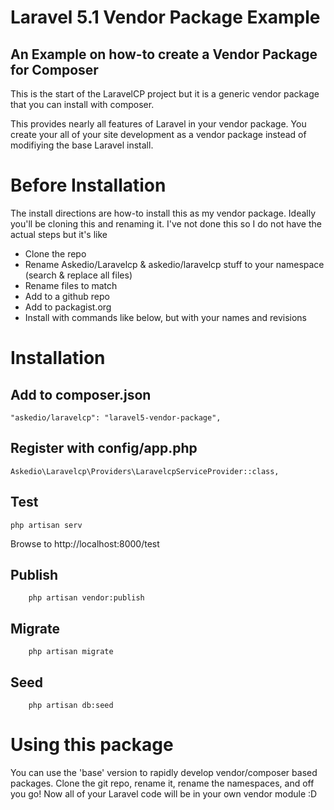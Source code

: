 # Laravel 5.1 Vendor Package Example
## An Example on how-to create a Vendor Package for Composer

This is the start of the LaravelCP project but it is a generic vendor package that you can install with composer.

This provides nearly all features of Laravel in your vendor package. You create your all of your site development as a vendor package instead of modifiying the base Laravel install.

# Before Installation
The install directions are how-to install this as my vendor package. Ideally you'll be cloning this and renaming it. I've not done this so I do not have the actual steps but it's like

* Clone the repo
* Rename Askedio/Laravelcp & askedio/laravelcp stuff to your namespace (search & replace all files)
* Rename files to match
* Add to a github repo
* Add to packagist.org
* Install with commands like below, but with your names and revisions

# Installation
## Add to composer.json
 
    "askedio/laravelcp": "laravel5-vendor-package",


## Register with config/app.php

    Askedio\Laravelcp\Providers\LaravelcpServiceProvider::class,

## Test

    php artisan serv

Browse to http://localhost:8000/test

## Publish
        php artisan vendor:publish 
## Migrate
        php artisan migrate
## Seed
        php artisan db:seed 

# Using this package
You can use the 'base' version to rapidly develop vendor/composer based packages. Clone the git repo, rename it, rename the namespaces, and off you go! Now all of your Laravel code will be in your own vendor module :D

